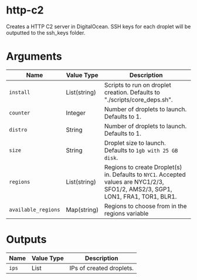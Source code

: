 # http-c2

Creates a HTTP C2 server in DigitalOcean. SSH keys for each droplet will be outputted to the ssh_keys folder.

# Arguments

| Name                      | Value Type   | Description
|---------------------------| ------------ | -----------
|`install`                  | List(string)         | Scripts to run on droplet creation. Defaults to "./scripts/core_deps.sh".
|`counter`                  | Integer      | Number of droplets to launch. Defaults to 1.
|`distro`                   | String      | Number of droplets to launch. Defaults to 1.
|`size`                     | String       | Droplet size to launch. Defaults to `1gb with 25 GB disk`.
|`regions`                  | List(string) | Regions to create Droplet(s) in. Defaults to `NYC1`. Accepted values are NYC1/2/3, SFO1/2, AMS2/3, SGP1, LON1, FRA1, TOR1, BLR1.
|`available_regions`        | Map(string)  | Regions to choose from in the regions variable


# Outputs

| Name                      | Value Type | Description
|---------------------------| ---------- | -----------
|`ips`                      | List       | IPs of created droplets.